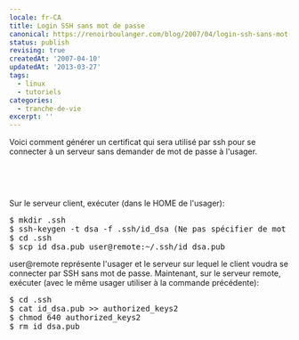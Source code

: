 ```yaml
---
locale: fr-CA
title: Login SSH sans mot de passe
canonical: https://renoirboulanger.com/blog/2007/04/login-ssh-sans-mot-de-passe/
status: publish
revising: true
createdAt: '2007-04-10'
updatedAt: '2013-03-27'
tags:
  - linux
  - tutoriels
categories:
  - tranche-de-vie
excerpt: ''
---
```


Voici comment générer un certificat qui sera utilisé par ssh pour se connecter à  un serveur sans demander de mot de passe à  l'usager.
<p class="code">&nbsp;</p>
<p class="codeContent">&nbsp;</p>

Sur le serveur client, exécuter (dans le HOME de l'usager):
<pre lang="bash">
$ mkdir .ssh
$ ssh-keygen -t dsa -f .ssh/id_dsa (Ne pas spécifier de mot de passe)
$ cd .ssh
$ scp id_dsa.pub user@remote:~/.ssh/id_dsa.pub</pre>
user@remote représente l'usager et le serveur sur lequel le client voudra se connecter par SSH sans mot de passe. Maintenant, sur le serveur remote, exécuter (avec le même usager utiliser à  la commande précédente):
<pre lang="bash">
$ cd .ssh
$ cat id_dsa.pub >> authorized_keys2
$ chmod 640 authorized_keys2
$ rm id_dsa.pub</pre>